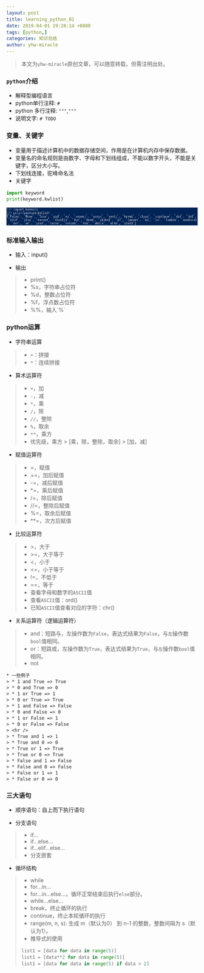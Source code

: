 ```yaml
---
layout: post
title: learning_python_01
date: 2019-04-01 19:28:14 +0800
tags: [python,]
categories: 知识总结
author: yhw-miracle
---
```


> 本文为`yhw-miracle`原创文章，可以随意转载，但需注明出处。

### `python`介绍
* 解释型编程语言
* python单行注释: `#`
* python 多行注释: `"""`,`"""`
* 说明文字: `# TODO`

### 变量、关键字
* 变量用于描述计算机中的数据存储空间，作用是在计算机内存中保存数据。
* 变量名的命名规则是由数字、字母和下划线组成，不能以数字开头，不能是关键字，区分大小写。
* 下划线连接，驼峰命名法
* 关键字

```python
import keyword
print(keyword.kwlist)
```

![](/images/2019/Apr/01.png)

### 标准输入输出
* 输入：input()

* 输出
> * print()
> * %s，字符串占位符
> * %d，整数占位符
> * %f，浮点数占位符
> * %%，输入\`%\`

### python运算
* 字符串运算
> * `+`：拼接
> * `*`：连续拼接

* 算术运算符
> * `+`，加
> * `-`，减
> * `*`，乘
> * `/`，除
> * `//`，整除
> * `%`，取余
> * `**`，乘方
> * 优先级，乘方 > [乘，除，整除，取余] > [加，减]

* 赋值运算符
> * =，赋值
> * +=，加后赋值
> * -=，减后赋值
> * *=，乘后赋值
> * /=，除后赋值
> * //=，整除后赋值
> * %=，取余后赋值
> * **=，次方后赋值

* 比较运算符
> * \>，大于
> * \>=，大于等于
> * <，小于
> * <=，小于等于
> * !=，不低于
> * ==，等于
> * 查看字母和数字的`ASCII`值
> * 查看`ASCII`值：ord()
> * 已知`ASCII`值查看对应的字符：chr()

* 关系运算符（逻辑运算符）
> * and：短路与，左操作数为`False`，表达式结果为`False`，与`左`操作数`bool`值相同。 
> * or：短路或，左操作数为`True`，表达式结果为`True`，与`左`操作数`bool`值相同。
> * not

	* 一些例子
	> * 1 and True => True
	> * 0 and True => 0
	> * 1 or True => 1
	> * 0 or True => True
	> * 1 and False => False
	> * 0 and False => 0
	> * 1 or False => 1
	> * 0 or False => False
	> <hr />
	> * True and 1 => 1
	> * True and 0 => 0
	> * True or 1 => True
	> * True or 0 => True
	> * False and 1 => False
	> * False and 0 => False
	> * False or 1 => 1
	> * False or 0 => 0

### 三大语句
* 顺序语句：自上而下执行语句

* 分支语句
> * if...
> * if...else...
> * if...elif...else...
> * 分支嵌套

* 循环结构
> * while
> * for...in...
> * for...in...else...，循环正常结束后执行`else`部分。
> * while...else...
> * break，终止循环的执行
> * continue，终止本轮循环的执行
> * range(m, n, s): 生成 m（默认为0） 到 n-1 的整数，整数间隔为 s（默认为1）。
> * 推导式的使用
> ```python
> list1 = [data for data in range(5)]
> list1 = [data**2 for data in range(5)]
> list1 = [data for data in range(5) if data > 2]
> ```
